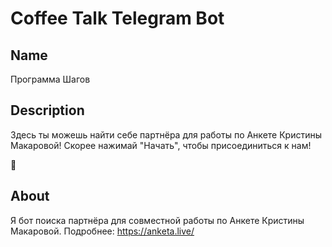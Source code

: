 # Coffee Talk Telegram Bot
## Name
Программа Шагов

## Description
Здесь ты можешь найти себе партнёра для работы по Анкете Кристины Макаровой! Скорее нажимай "Начать", чтобы присоединиться к нам!

🎉

## About
Я бот поиска партнёра для совместной работы по Анкете Кристины Макаровой. Подробнее: https://anketa.live/